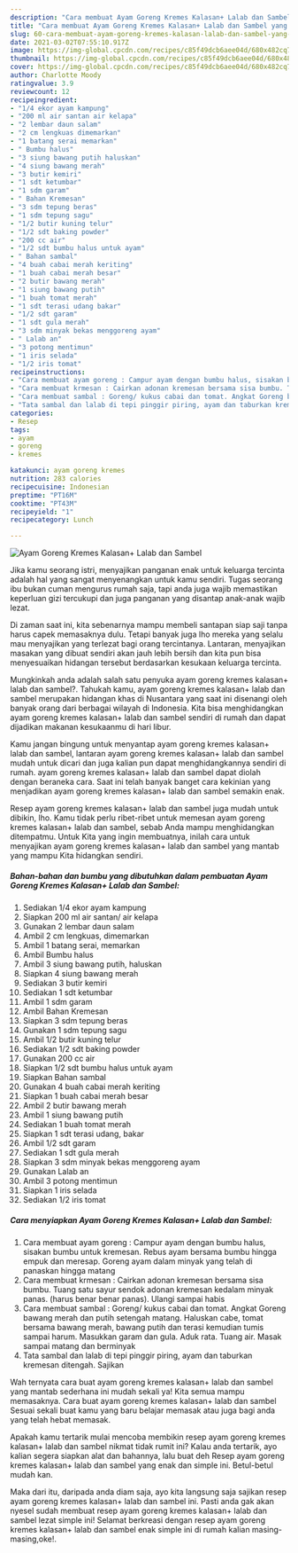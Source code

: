 ```yaml
---
description: "Cara membuat Ayam Goreng Kremes Kalasan+ Lalab dan Sambel yang enak Untuk Jualan"
title: "Cara membuat Ayam Goreng Kremes Kalasan+ Lalab dan Sambel yang enak Untuk Jualan"
slug: 60-cara-membuat-ayam-goreng-kremes-kalasan-lalab-dan-sambel-yang-enak-untuk-jualan
date: 2021-03-02T07:55:10.917Z
image: https://img-global.cpcdn.com/recipes/c85f49dcb6aee04d/680x482cq70/ayam-goreng-kremes-kalasan-lalab-dan-sambel-foto-resep-utama.jpg
thumbnail: https://img-global.cpcdn.com/recipes/c85f49dcb6aee04d/680x482cq70/ayam-goreng-kremes-kalasan-lalab-dan-sambel-foto-resep-utama.jpg
cover: https://img-global.cpcdn.com/recipes/c85f49dcb6aee04d/680x482cq70/ayam-goreng-kremes-kalasan-lalab-dan-sambel-foto-resep-utama.jpg
author: Charlotte Moody
ratingvalue: 3.9
reviewcount: 12
recipeingredient:
- "1/4 ekor ayam kampung"
- "200 ml air santan air kelapa"
- "2 lembar daun salam"
- "2 cm lengkuas dimemarkan"
- "1 batang serai memarkan"
- " Bumbu halus"
- "3 siung bawang putih haluskan"
- "4 siung bawang merah"
- "3 butir kemiri"
- "1 sdt ketumbar"
- "1 sdm garam"
- " Bahan Kremesan"
- "3 sdm tepung beras"
- "1 sdm tepung sagu"
- "1/2 butir kuning telur"
- "1/2 sdt baking powder"
- "200 cc air"
- "1/2 sdt bumbu halus untuk ayam"
- " Bahan sambal"
- "4 buah cabai merah keriting"
- "1 buah cabai merah besar"
- "2 butir bawang merah"
- "1 siung bawang putih"
- "1 buah tomat merah"
- "1 sdt terasi udang bakar"
- "1/2 sdt garam"
- "1 sdt gula merah"
- "3 sdm minyak bekas menggoreng ayam"
- " Lalab an"
- "3 potong mentimun"
- "1 iris selada"
- "1/2 iris tomat"
recipeinstructions:
- "Cara membuat ayam goreng : Campur ayam dengan bumbu halus, sisakan bumbu untuk kremesan. Rebus ayam bersama bumbu hingga empuk dan meresap. Goreng ayam dalam minyak yang telah di panaskan hingga matang"
- "Cara membuat krmesan : Cairkan adonan kremesan bersama sisa bumbu. Tuang satu sayur sendok adonan kremesan kedalam minyak panas. (harus benar benar panas). Ulangi sampai habis"
- "Cara membuat sambal : Goreng/ kukus cabai dan tomat. Angkat Goreng bawang merah dan putih setengah matang. Haluskan cabe, tomat bersama bawang merah, bawang putih dan terasi kemudian tumis sampai harum. Masukkan garam dan gula. Aduk rata. Tuang air. Masak sampai matang dan berminyak"
- "Tata sambal dan lalab di tepi pinggir piring, ayam dan taburkan kremesan ditengah. Sajikan"
categories:
- Resep
tags:
- ayam
- goreng
- kremes

katakunci: ayam goreng kremes 
nutrition: 283 calories
recipecuisine: Indonesian
preptime: "PT16M"
cooktime: "PT43M"
recipeyield: "1"
recipecategory: Lunch

---
```



![Ayam Goreng Kremes Kalasan+ Lalab dan Sambel](https://img-global.cpcdn.com/recipes/c85f49dcb6aee04d/680x482cq70/ayam-goreng-kremes-kalasan-lalab-dan-sambel-foto-resep-utama.jpg)

Jika kamu seorang istri, menyajikan panganan enak untuk keluarga tercinta adalah hal yang sangat menyenangkan untuk kamu sendiri. Tugas seorang ibu bukan cuman mengurus rumah saja, tapi anda juga wajib memastikan keperluan gizi tercukupi dan juga panganan yang disantap anak-anak wajib lezat.

Di zaman  saat ini, kita sebenarnya mampu membeli santapan siap saji tanpa harus capek memasaknya dulu. Tetapi banyak juga lho mereka yang selalu mau menyajikan yang terlezat bagi orang tercintanya. Lantaran, menyajikan masakan yang dibuat sendiri akan jauh lebih bersih dan kita pun bisa menyesuaikan hidangan tersebut berdasarkan kesukaan keluarga tercinta. 



Mungkinkah anda adalah salah satu penyuka ayam goreng kremes kalasan+ lalab dan sambel?. Tahukah kamu, ayam goreng kremes kalasan+ lalab dan sambel merupakan hidangan khas di Nusantara yang saat ini disenangi oleh banyak orang dari berbagai wilayah di Indonesia. Kita bisa menghidangkan ayam goreng kremes kalasan+ lalab dan sambel sendiri di rumah dan dapat dijadikan makanan kesukaanmu di hari libur.

Kamu jangan bingung untuk menyantap ayam goreng kremes kalasan+ lalab dan sambel, lantaran ayam goreng kremes kalasan+ lalab dan sambel mudah untuk dicari dan juga kalian pun dapat menghidangkannya sendiri di rumah. ayam goreng kremes kalasan+ lalab dan sambel dapat diolah dengan beraneka cara. Saat ini telah banyak banget cara kekinian yang menjadikan ayam goreng kremes kalasan+ lalab dan sambel semakin enak.

Resep ayam goreng kremes kalasan+ lalab dan sambel juga mudah untuk dibikin, lho. Kamu tidak perlu ribet-ribet untuk memesan ayam goreng kremes kalasan+ lalab dan sambel, sebab Anda mampu menghidangkan ditempatmu. Untuk Kita yang ingin membuatnya, inilah cara untuk menyajikan ayam goreng kremes kalasan+ lalab dan sambel yang mantab yang mampu Kita hidangkan sendiri.

<!--inarticleads1-->

##### Bahan-bahan dan bumbu yang dibutuhkan dalam pembuatan Ayam Goreng Kremes Kalasan+ Lalab dan Sambel:

1. Sediakan 1/4 ekor ayam kampung
1. Siapkan 200 ml air santan/ air kelapa
1. Gunakan 2 lembar daun salam
1. Ambil 2 cm lengkuas, dimemarkan
1. Ambil 1 batang serai, memarkan
1. Ambil  Bumbu halus
1. Ambil 3 siung bawang putih, haluskan
1. Siapkan 4 siung bawang merah
1. Sediakan 3 butir kemiri
1. Sediakan 1 sdt ketumbar
1. Ambil 1 sdm garam
1. Ambil  Bahan Kremesan
1. Siapkan 3 sdm tepung beras
1. Gunakan 1 sdm tepung sagu
1. Ambil 1/2 butir kuning telur
1. Sediakan 1/2 sdt baking powder
1. Gunakan 200 cc air
1. Siapkan 1/2 sdt bumbu halus untuk ayam
1. Siapkan  Bahan sambal
1. Gunakan 4 buah cabai merah keriting
1. Siapkan 1 buah cabai merah besar
1. Ambil 2 butir bawang merah
1. Ambil 1 siung bawang putih
1. Sediakan 1 buah tomat merah
1. Siapkan 1 sdt terasi udang, bakar
1. Ambil 1/2 sdt garam
1. Sediakan 1 sdt gula merah
1. Siapkan 3 sdm minyak bekas menggoreng ayam
1. Gunakan  Lalab an
1. Ambil 3 potong mentimun
1. Siapkan 1 iris selada
1. Sediakan 1/2 iris tomat




<!--inarticleads2-->

##### Cara menyiapkan Ayam Goreng Kremes Kalasan+ Lalab dan Sambel:

1. Cara membuat ayam goreng : Campur ayam dengan bumbu halus, sisakan bumbu untuk kremesan. Rebus ayam bersama bumbu hingga empuk dan meresap. Goreng ayam dalam minyak yang telah di panaskan hingga matang
1. Cara membuat krmesan : Cairkan adonan kremesan bersama sisa bumbu. Tuang satu sayur sendok adonan kremesan kedalam minyak panas. (harus benar benar panas). Ulangi sampai habis
1. Cara membuat sambal : Goreng/ kukus cabai dan tomat. Angkat Goreng bawang merah dan putih setengah matang. Haluskan cabe, tomat bersama bawang merah, bawang putih dan terasi kemudian tumis sampai harum. Masukkan garam dan gula. Aduk rata. Tuang air. Masak sampai matang dan berminyak
1. Tata sambal dan lalab di tepi pinggir piring, ayam dan taburkan kremesan ditengah. Sajikan




Wah ternyata cara buat ayam goreng kremes kalasan+ lalab dan sambel yang mantab sederhana ini mudah sekali ya! Kita semua mampu memasaknya. Cara buat ayam goreng kremes kalasan+ lalab dan sambel Sesuai sekali buat kamu yang baru belajar memasak atau juga bagi anda yang telah hebat memasak.

Apakah kamu tertarik mulai mencoba membikin resep ayam goreng kremes kalasan+ lalab dan sambel nikmat tidak rumit ini? Kalau anda tertarik, ayo kalian segera siapkan alat dan bahannya, lalu buat deh Resep ayam goreng kremes kalasan+ lalab dan sambel yang enak dan simple ini. Betul-betul mudah kan. 

Maka dari itu, daripada anda diam saja, ayo kita langsung saja sajikan resep ayam goreng kremes kalasan+ lalab dan sambel ini. Pasti anda gak akan nyesel sudah membuat resep ayam goreng kremes kalasan+ lalab dan sambel lezat simple ini! Selamat berkreasi dengan resep ayam goreng kremes kalasan+ lalab dan sambel enak simple ini di rumah kalian masing-masing,oke!.

